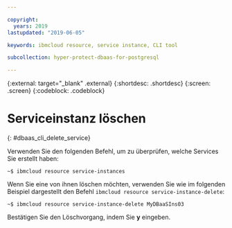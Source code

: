 ```yaml
---

copyright:
  years: 2019
lastupdated: "2019-06-05"

keywords: ibmcloud resource, service instance, CLI tool

subcollection: hyper-protect-dbaas-for-postgresql

---
```


{:external: target="_blank" .external}
{:shortdesc: .shortdesc}
{:screen: .screen}
{:codeblock: .codeblock}


# Serviceinstanz löschen
{: #dbaas_cli_delete_service}

Verwenden Sie den folgenden Befehl, um zu überprüfen, welche Services Sie erstellt haben:

<pre><code class="hljs">~$ ibmcloud resource service-instances
</code></pre>

Wenn Sie eine von ihnen löschen möchten, verwenden Sie wie im folgenden Beispiel dargestellt den Befehl `ibmcloud resource service-instance-delete`:

<pre><code class="hljs">~$ ibmcloud resource service-instance-delete MyDBaaSIns03
</code></pre>

Bestätigen Sie den Löschvorgang, indem Sie **y** eingeben.
